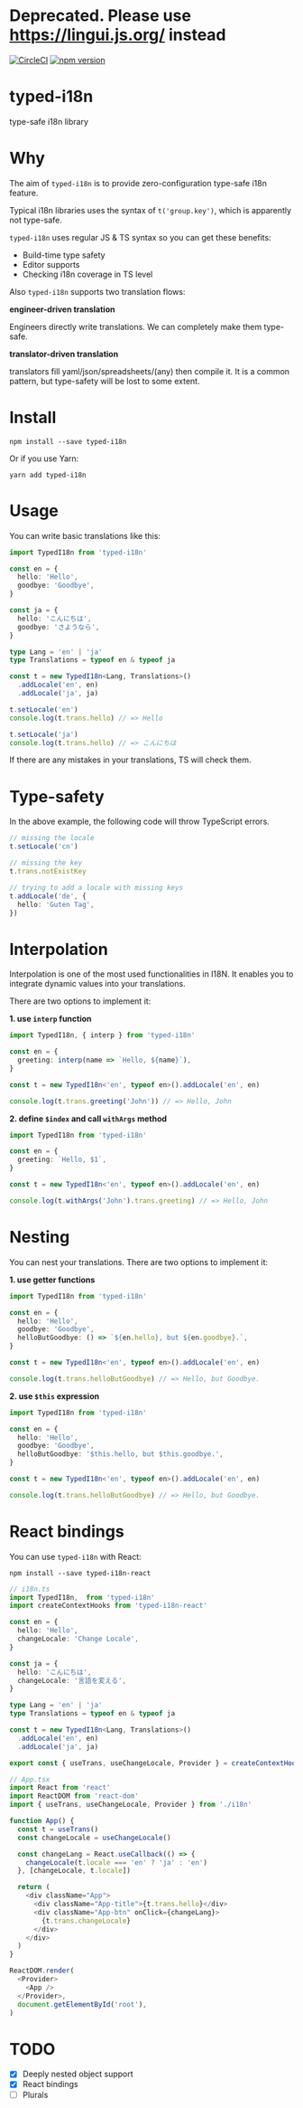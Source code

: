 # Deprecated. Please use https://lingui.js.org/ instead

[![CircleCI](https://circleci.com/gh/acro5piano/typed-i18n.svg?style=svg)](https://circleci.com/gh/acro5piano/typed-i18n)
[![npm version](https://badge.fury.io/js/typed-i18n.svg)](https://badge.fury.io/js/typed-i18n)

# typed-i18n

type-safe i18n library

# Why

The aim of `typed-i18n` is to provide zero-configuration type-safe i18n feature.

Typical i18n libraries uses the syntax of `t('group.key')`, which is apparently not type-safe.

`typed-i18n` uses regular JS & TS syntax so you can get these benefits:

- Build-time type safety
- Editor supports
- Checking i18n coverage in TS level

Also `typed-i18n` supports two translation flows:

**engineer-driven translation**

Engineers directly write translations. We can completely make them type-safe.

**translator-driven translation**

translators fill yaml/json/spreadsheets/(any) then compile it. It is a common pattern, but type-safety will be lost to some extent.

# Install

```
npm install --save typed-i18n
```

Or if you use Yarn:

```
yarn add typed-i18n
```

# Usage

You can write basic translations like this:

```typescript
import TypedI18n from 'typed-i18n'

const en = {
  hello: 'Hello',
  goodbye: 'Goodbye',
}

const ja = {
  hello: 'こんにちは',
  goodbye: 'さようなら',
}

type Lang = 'en' | 'ja'
type Translations = typeof en & typeof ja

const t = new TypedI18n<Lang, Translations>()
  .addLocale('en', en)
  .addLocale('ja', ja)

t.setLocale('en')
console.log(t.trans.hello) // => Hello

t.setLocale('ja')
console.log(t.trans.hello) // => こんにちは
```

If there are any mistakes in your translations, TS will check them.

# Type-safety

In the above example, the following code will throw TypeScript errors.

```typescript
// missing the locale
t.setLocale('cn')

// missing the key
t.trans.notExistKey

// trying to add a locale with missing keys
t.addLocale('de', {
  hello: 'Guten Tag',
})
```

# Interpolation

Interpolation is one of the most used functionalities in I18N. It enables you to integrate dynamic values into your translations.

There are two options to implement it:

**1. use `interp` function**

```typescript
import TypedI18n, { interp } from 'typed-i18n'

const en = {
  greeting: interp(name => `Hello, ${name}`),
}

const t = new TypedI18n<'en', typeof en>().addLocale('en', en)

console.log(t.trans.greeting('John')) // => Hello, John
```

**2. define `$index` and call `withArgs` method**

```typescript
import TypedI18n from 'typed-i18n'

const en = {
  greeting: `Hello, $1`,
}

const t = new TypedI18n<'en', typeof en>().addLocale('en', en)

console.log(t.withArgs('John').trans.greeting) // => Hello, John
```

# Nesting

You can nest your translations. There are two options to implement it:

**1. use getter functions**

```typescript
import TypedI18n from 'typed-i18n'

const en = {
  hello: 'Hello',
  goodbye: 'Goodbye',
  helloButGoodbye: () => `${en.hello}, but ${en.goodbye}.`,
}

const t = new TypedI18n<'en', typeof en>().addLocale('en', en)

console.log(t.trans.helloButGoodbye) // => Hello, but Goodbye.
```

**2. use `$this` expression**

```typescript
import TypedI18n from 'typed-i18n'

const en = {
  hello: 'Hello',
  goodbye: 'Goodbye',
  helloButGoodbye: '$this.hello, but $this.goodbye.',
}

const t = new TypedI18n<'en', typeof en>().addLocale('en', en)

console.log(t.trans.helloButGoodbye) // => Hello, but Goodbye.
```

# React bindings

You can use `typed-i18n` with React:

```
npm install --save typed-i18n-react
```

```typescript
// i18n.ts
import TypedI18n,  from 'typed-i18n'
import createContextHooks from 'typed-i18n-react'

const en = {
  hello: 'Hello',
  changeLocale: 'Change Locale',
}

const ja = {
  hello: 'こんにちは',
  changeLocale: '言語を変える',
}

type Lang = 'en' | 'ja'
type Translations = typeof en & typeof ja

const t = new TypedI18n<Lang, Translations>()
  .addLocale('en', en)
  .addLocale('ja', ja)

export const { useTrans, useChangeLocale, Provider } = createContextHooks(t)
```

```typescript
// App.tsx
import React from 'react'
import ReactDOM from 'react-dom'
import { useTrans, useChangeLocale, Provider } from './i18n'

function App() {
  const t = useTrans()
  const changeLocale = useChangeLocale()

  const changeLang = React.useCallback(() => {
    changeLocale(t.locale === 'en' ? 'ja' : 'en')
  }, [changeLocale, t.locale])

  return (
    <div className="App">
      <div className="App-title">{t.trans.hello}</div>
      <div className="App-btn" onClick={changeLang}>
        {t.trans.changeLocale}
      </div>
    </div>
  )
}

ReactDOM.render(
  <Provider>
    <App />
  </Provider>,
  document.getElementById('root'),
)
```

# TODO

- [x] Deeply nested object support
- [x] React bindings
- [ ] Plurals
